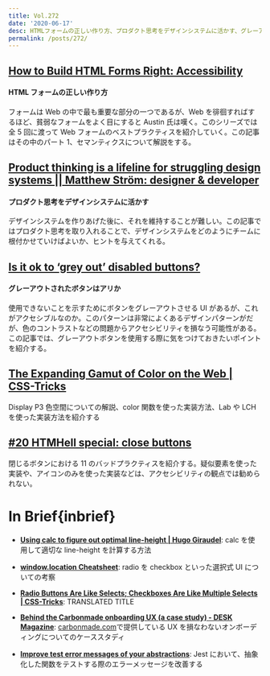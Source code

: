 ```yaml
---
title: Vol.272
date: '2020-06-17'
desc: HTMLフォームの正しい作り方、プロダクト思考をデザインシステムに活かす、グレーアウトされたボタンはアリか、ほか計10リンク
permalink: /posts/272/
---
```


## [How to Build HTML Forms Right: Accessibility](https://stegosource.com/how-to-build-html-forms-right-accessibility/)

#### HTML フォームの正しい作り方

フォームは Web の中で最も重要な部分の一つであるが、Web を徘徊すればするほど、貧弱なフォームをよく目にすると Austin 氏は嘆く。このシリーズでは全 5 回に渡って Web フォームのベストプラクティスを紹介していく。この記事はその中のパート 1、セマンティクスについて解説をする。

## [Product thinking is a lifeline for struggling design systems || Matthew Ström: designer & developer](https://matthewstrom.com/writing/product-thinking-for-design-systems/)

#### プロダクト思考をデザインシステムに活かす

デザインシステムを作りあげた後に、それを維持することが難しい。この記事ではプロダクト思考を取り入れることで、デザインシステムをどのようにチームに根付かせていけばよいか、ヒントを与えてくれる。

## [Is it ok to ‘grey out’ disabled buttons?](https://uxdesign.cc/is-it-ok-to-grey-out-disabled-buttons-8afa74a0fae)

#### グレーアウトされたボタンはアリか

使用できないことを示すためにボタンをグレーアウトさせる UI があるが、これがアクセシブルなのか。このパターンは非常によくあるデザインパターンがだが、色のコントラストなどの問題からアクセシビリティを損なう可能性がある。この記事では、グレーアウトボタンを使用する際に気をつけておきたいポイントを紹介する。

## [The Expanding Gamut of Color on the Web | CSS-Tricks](https://css-tricks.com/the-expanding-gamut-of-color-on-the-web/)

Display P3 色空間についての解説、color 関数を使った実装方法、Lab や LCH を使った実装方法を紹介する

## [#20 HTMHell special: close buttons](https://www.htmhell.dev/20-close-buttons/)

閉じるボタンにおける 11 のバッドプラクティスを紹介する。疑似要素を使った実装や、アイコンのみを使った実装などは、アクセシビリティの観点では勧められない。

# In Brief{inbrief}

- **[Using calc to figure out optimal line-height | Hugo Giraudel](https://hugogiraudel.com/2020/05/18/using-calc-to-figure-out-optimal-line-height/)**: calc を使用して適切な line-height を計算する方法

- **[window.location Cheatsheet](https://dev.to/samanthaming/window-location-cheatsheet-4edl)**: radio を checkbox といった選択式 UI についての考察

- **[Radio Buttons Are Like Selects; Checkboxes Are Like Multiple Selects | CSS-Tricks](https://css-tricks.com/radio-buttons-are-like-selects-checkboxes-are-like-multiple-selects/)**: TRANSLATED TITLE

- **[Behind the Carbonmade onboarding UX (a case study) - DESK Magazine](https://vanschneider.com/the-carbonmade-onboarding-ux-explained)**: [carbonmade.com](carbonmade.com)で提供している UX を損なわないオンボーディングについてのケーススタディ

- **[Improve test error messages of your abstractions](https://kentcdodds.com/blog/improve-test-error-messages-of-your-abstractions)**: Jest において、抽象化した関数をテストする際のエラーメッセージを改善する
